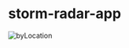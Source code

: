 # storm-radar-app
![byLocation](https://user-images.githubusercontent.com/61079434/123313017-aa81ea80-d546-11eb-86b7-62ae7e3a586f.jpeg)
